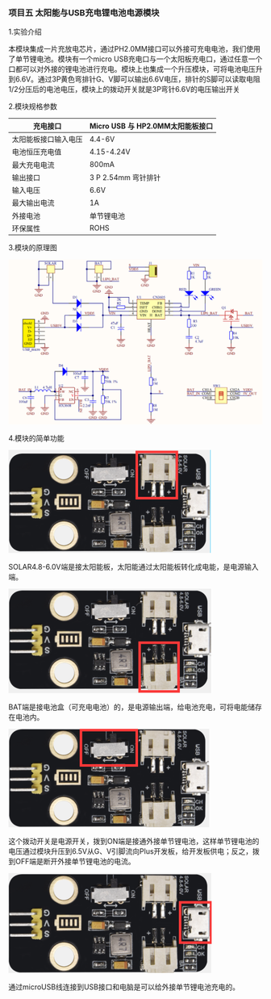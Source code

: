 ### 项目五 太阳能与USB充电锂电池电源模块 

1.实验介绍

本模块集成一片充放电芯片，通过PH2.0MM接口可以外接可充电电池，我们使用了单节锂电池。模块有一个micro USB充电口与一个太阳板充电口，通过任意一个口都可以对外接的锂电池进行充电。模块上也集成一个升压模块，可将电池电压升到6.6V。通过3P黄色弯排针G、V脚可以输出6.6V电压，排针的S脚可以读取电阻1/2分压后的电池电压，模块上的拨动开关就是3P弯针6.6V的电压输出开关

2.模块规格参数

| 充电接口             | Micro USB 与 HP2.0MM太阳能板接口 |
| -------------------- | -------------------------------- |
| 太阳能板接口输入电压 | 4.4-6V                           |
| 电池恒压充电值       | 4.15-4.24V                       |
| 最大充电电流         | 800mA                            |
| 输出接口             | 3 P 2.54mm 弯针排针              |
| 输入电压             | 6.6V                             |
| 最大输出电流         | 1A                               |
| 外接电池             | 单节锂电池                       |
| 环保属性             | ROHS                             |

3.模块的原理图 

![](./media/image-20250723100801364.png)

4.模块的简单功能

![](./media/image-20250723100818683.png)

SOLAR4.8-6.0V端是接太阳能板，太阳能通过太阳能板转化成电能，是电源输入端。

![](./media/image-20250723100842906.png)

BAT端是接电池盒（可充电电池）的，是电源输出端，给电池充电，可将电能储存在电池内。

![](./media/image-20250723100901106.png)

这个拨动开关是电源开关，拨到ON端是接通外接单节锂电池，这样单节锂电池的电压通过模块升压到6.5V从G、V引脚流向Plus开发板，给开发板供电；反之，拨到OFF端是断开外接单节锂电池的电流。

![](./media/image-20250723100924161.png)

通过microUSB线连接到USB接口和电脑是可以给外接单节锂电池充电的。